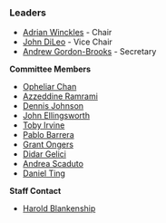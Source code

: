 ### Leaders
* [Adrian Winckles](mailto:adrian.winckles@owasp.org) - Chair
* [John DiLeo](mailto:john.dileo@owasp.org) - Vice Chair
* [Andrew Gordon-Brooks](mailto:andrew.gordonbrooks@owasp.org) - Secretary

**Committee Members**
* [Opheliar Chan](mailto:opheliar.chan@owasp.org)
* [Azzeddine Ramrami](mailto:azzeddine.ramrami@owasp.org)
* [Dennis Johnson](mailto:dennis.johnson@owasp.org)
* [John Ellingsworth](mailto:john.ellingsworth@owasp.org)
* [Toby Irvine](mailto:toby.irvine@owasp.org)
* [Pablo Barrera](mailto:pablo.barrera@owasp.org) 
* [Grant Ongers](mailto:grant.ongers@owasp.org)
* [Didar Gelici](mailto:didar.gelici@owasp.org)
* [Andrea Scaduto](mailto:andrea.scaduto@owasp.org)
* [Daniel Ting](mailto:daniel.ting@owasp.org)

**Staff Contact**
* [Harold Blankenship](mailto:harold.blankenship@owasp.com)
